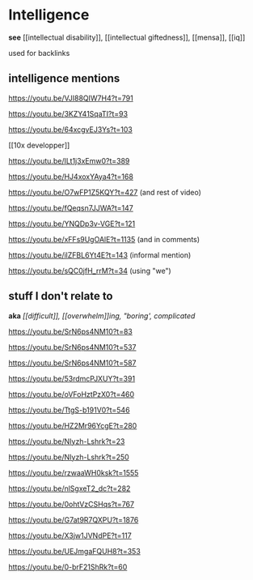 # Intelligence

**see** [[intellectual disability]], [[intellectual giftedness]], [[mensa]], [[iq]]

used for backlinks

## intelligence mentions

<https://youtu.be/VJI88QIW7H4?t=791>

<https://youtu.be/3KZY41SqaTI?t=93>

<https://youtu.be/64xcgvEJ3Ys?t=103>

[[10x developper]]

<https://youtu.be/ILt1j3xEmw0?t=389>

<https://youtu.be/HJ4xoxYAya4?t=168>

<https://youtu.be/O7wFP1Z5KQY?t=427> (and rest of video)

<https://youtu.be/fQeqsn7JJWA?t=147>

<https://youtu.be/YNQDp3v-VGE?t=121>

<https://youtu.be/xFFs9UgOAlE?t=1135> (and in comments)

<https://youtu.be/ilZFBL6Yt4E?t=143> (informal mention)

<https://youtu.be/sQC0jfH_rrM?t=34> (using "we")

## stuff I don't relate to

**aka** _[[difficult]], [[overwhelm]]ing, "boring', complicated_

<https://youtu.be/SrN6ps4NM10?t=83>

<https://youtu.be/SrN6ps4NM10?t=537>

<https://youtu.be/SrN6ps4NM10?t=587>

<https://youtu.be/53rdmcPJXUY?t=391>

<https://youtu.be/oVFoHztPzX0?t=460>

<https://youtu.be/TtgS-b191V0?t=546>

<https://youtu.be/HZ2Mr96YcgE?t=280>

<https://youtu.be/NIyzh-Lshrk?t=23>

<https://youtu.be/NIyzh-Lshrk?t=250>

<https://youtu.be/rzwaaWH0ksk?t=1555>

<https://youtu.be/nlSgxeT2_dc?t=282>

<https://youtu.be/0ohtVzCSHqs?t=767>

<https://youtu.be/G7at9R7QXPU?t=1876>

<https://youtu.be/X3jw1JVNdPE?t=117>

<https://youtu.be/UEJmgaFQUH8?t=353>

<https://youtu.be/0-brF21ShRk?t=60>
